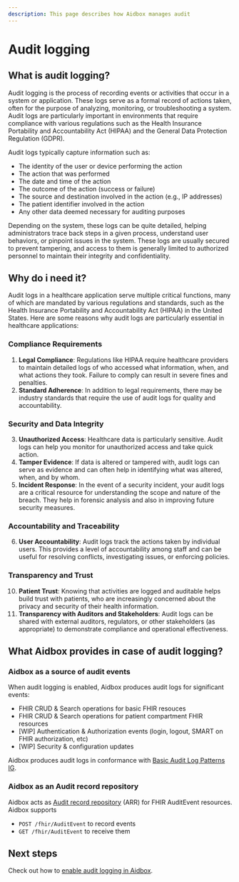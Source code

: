 ```yaml
---
description: This page describes how Aidbox manages audit
---
```


# Audit logging

## **What is audit logging?**

Audit logging is the process of recording events or activities that occur in a system or application. These logs serve as a formal record of actions taken, often for the purpose of analyzing, monitoring, or troubleshooting a system. Audit logs are particularly important in environments that require compliance with various regulations such as the Health Insurance Portability and Accountability Act (HIPAA) and the General Data Protection Regulation (GDPR).

Audit logs typically capture information such as:

* The identity of the user or device performing the action
* The action that was performed
* The date and time of the action
* The outcome of the action (success or failure)
* The source and destination involved in the action (e.g., IP addresses)
* The patient identifier involved in the action
* Any other data deemed necessary for auditing purposes

Depending on the system, these logs can be quite detailed, helping administrators trace back steps in a given process, understand user behaviors, or pinpoint issues in the system. These logs are usually secured to prevent tampering, and access to them is generally limited to authorized personnel to maintain their integrity and confidentiality.

## Why do i need it?

Audit logs in a healthcare application serve multiple critical functions, many of which are mandated by various regulations and standards, such as the Health Insurance Portability and Accountability Act (HIPAA) in the United States. Here are some reasons why audit logs are particularly essential in healthcare applications:

### Compliance Requirements

1. **Legal Compliance**: Regulations like HIPAA require healthcare providers to maintain detailed logs of who accessed what information, when, and what actions they took. Failure to comply can result in severe fines and penalties.
2. **Standard Adherence**: In addition to legal requirements, there may be industry standards that require the use of audit logs for quality and accountability.

### Security and Data Integrity

3. **Unauthorized Access**: Healthcare data is particularly sensitive. Audit logs can help you monitor for unauthorized access and take quick action.
4. **Tamper Evidence**: If data is altered or tampered with, audit logs can serve as evidence and can often help in identifying what was altered, when, and by whom.
5. **Incident Response**: In the event of a security incident, your audit logs are a critical resource for understanding the scope and nature of the breach. They help in forensic analysis and also in improving future security measures.

### Accountability and Traceability

6. **User Accountability**: Audit logs track the actions taken by individual users. This provides a level of accountability among staff and can be useful for resolving conflicts, investigating issues, or enforcing policies.

### Transparency and Trust

10. **Patient Trust**: Knowing that activities are logged and auditable helps build trust with patients, who are increasingly concerned about the privacy and security of their health information.
11. **Transparency with Auditors and Stakeholders**: Audit logs can be shared with external auditors, regulators, or other stakeholders (as appropriate) to demonstrate compliance and operational effectiveness.

## What Aidbox provides in case of audit logging?

### Aidbox as a source of audit events

When audit logging is enabled, Aidbox produces audit logs for significant events:

* FHIR CRUD & Search operations for basic FHIR resouces
* FHIR CRUD & Search operations for patient compartment FHIR resources
* \[WIP] Authentication & Authorization events (login, logout, SMART on FHIR authorization, etc)
* \[WIP] Security & configuration updates

Aidbox produces audit logs in conformance with [Basic Audit Log Patterns IG](https://profiles.ihe.net/ITI/BALP/).

### Aidbox as an Audit record repository

Aidbox acts as [Audit record repository](https://profiles.ihe.net/ITI/TF/Volume1/ch-9.html#9.1.1.3) (ARR) for FHIR AuditEvent resources. Aidbox supports

* `POST /fhir/AuditEvent` to record events&#x20;
* `GET /fhir/AuditEvent` to receive them

## Next steps

Check out how to [enable audit logging in Aidbox](setup-audit-logging.md).
